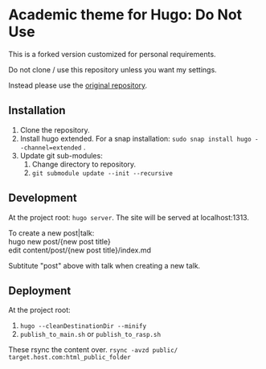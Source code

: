 # Academic theme for Hugo: Do Not Use
This is a forked version customized for personal requirements.

Do not clone / use this repository unless you want my settings.

Instead please use the [original repository](https://github.com/gcushen/hugo-academic).

## Installation

1. Clone the repository.
1. Install hugo extended. For a snap installation: `sudo snap install hugo --channel=extended` .
1. Update git sub-modules:
   1. Change directory to repository.
   1. `git submodule update --init --recursive`

## Development

At the project root: `hugo server`. The site will be served at localhost:1313.

To create a new post|talk:  
hugo new post/{new post title}  
edit content/post/{new post title}/index.md

Subtitute "post" above with talk when creating a new talk.

## Deployment

At the project root:
1. `hugo --cleanDestinationDir --minify`
1. `publish_to_main.sh` or `publish_to_rasp.sh`

These rsync the content over.
`rsync -avzd public/ target.host.com:html_public_folder`

